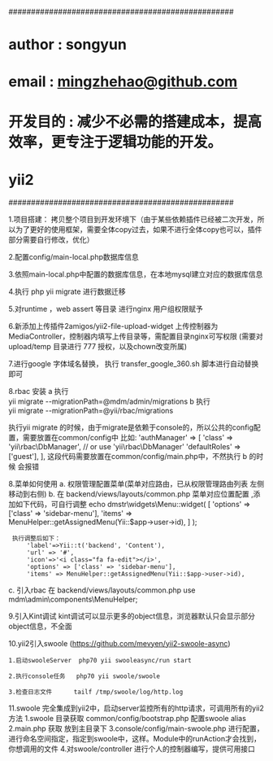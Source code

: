 ##################################################
# author    : songyun
# email     : mingzhehao@github.com
# 开发目的  : 减少不必需的搭建成本，提高效率，更专注于逻辑功能的开发。
# yii2
##################################################

1.项目搭建：
    拷贝整个项目到开发环境下（由于某些依赖插件已经被二次开发，所以为了更好的使用框架，需要全体copy过去，如果不进行全体copy也可以，插件部分需要自行修改，优化）

2.配置config/main-local.php数据库信息

3.依照main-local.php中配置的数据库信息，在本地mysql建立对应的数据库信息

4.执行 php yii migrate 进行数据迁移 

5.对runtime ，web assert 等目录 进行nginx 用户组权限赋予

6.新添加上传插件2amigos/yii2-file-upload-widget 上传控制器为MediaController，控制器内填写上传目录等，需配置目录nginx可写权限 (需要对upload/temp 目录进行 777 授权，以及chown改变所属)

7.进行google 字体域名替换， 执行 transfer_google_360.sh 脚本进行自动替换即可

8.rbac 安装 
  a 执行  
    yii migrate --migrationPath=@mdm/admin/migrations
  b 执行  
    yii migrate --migrationPath=@yii/rbac/migrations
  
  执行yii migrate 的时候，由于migrate是依赖于console的，所以公共的config配置，需要放置在common/config中
  比如:
        'authManager' => [
            'class' => 'yii\rbac\DbManager', // or use 'yii\rbac\DbManager'
            'defaultRoles' => ['guest'],
        ],
   这段代码需要放置在common/config/main.php中，不然执行 b 的时候 会报错
 
8.菜单如何使用
  a. 权限管理配置菜单(菜单对应路由，已从权限管理路由列表 左侧移动到右侧)
  b. 在 backend/views/layouts/common.php 菜单对应位置配置 ,添加如下代码，可自行调整
     echo dmstr\widgets\Menu::widget( [
         'options' => ['class' => 'sidebar-menu'], 
         'items' => MenuHelper::getAssignedMenu(Yii::$app->user->id), 
     ] );

     执行调整后如下：
         'label'=>Yii::t('backend', 'Content'),
         'url' => '#',
         'icon'=>'<i class="fa fa-edit"></i>',
         'options' => ['class' => 'sidebar-menu'], 
         'items' => MenuHelper::getAssignedMenu(Yii::$app->user->id), 

   c. 引入rbac 在 backend/views/layouts/common.php
      use mdm\admin\components\MenuHelper; 

9.引入Kint调试
    kint调试可以显示更多的object信息，浏览器默认只会显示部分object信息，不全面

10.yii2引入swoole  (https://github.com/mevyen/yii2-swoole-async)

    1.启动swooleServer  php70 yii swooleasync/run start

    2.执行console任务   php70 yii swoole/swoole 

    3.检查日志文件      tailf /tmp/swoole/log/http.log


11.swoole  完全集成到yii2中，启动server监控所有的http请求，可调用所有的yii2方法
   1.swoole 目录获取
     common/config/bootstrap.php 配置swoole alias
   2.main.php 获取 放到主目录下
   3.console/config/main-swoole.php 进行配置，进行命名空间指定，指定到swoole中，这样。Module中的runAction才会找到，你想调用的文件
   4.对swoole/controller 进行个人的控制器编写，提供可用接口
